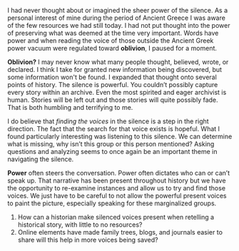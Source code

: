 I had never thought about or imagined the sheer power of the silence. As a personal interest of mine during the period of Ancient Greece I was aware of the few resources we had still today. I had not put thought into the power of preserving what was deemed at the time very important. Words have power and when reading the voice of those outside the Ancient Greek power vacuum were regulated toward **oblivion**, I paused for a moment.

**Oblivion?** I may never know what many people thought, believed, wrote, or declared. I think I take for granted new information being discovered, but some information won't be found. I expanded that thought onto several points of history. The silence is powerful. You couldn’t possibly capture every story within an archive. Even the most spirited and eager archivist is human. Stories will be left out and those stories will quite possibly fade. That is both humbling and terrifying to me.

I do believe that *finding the voices* in the silence is a step in the right direction. The fact that the search for that voice exists is hopeful. What I found particularly interesting was listening to this silence. We can determine what is missing, why isn’t this group or this person mentioned? Asking questions and analyzing seems to once again be an important theme in navigating the silence.

**Power** often steers the conversation. Power often dictates who can or can’t speak up. That narrative has been present throughout history but we have the opportunity to re-examine instances and allow us to try and find those voices. We just have to be careful to not allow the powerful present voices to paint the picture, especially speaking for these marginalized groups.


1. How can a historian make silenced voices present when retelling a historical story, with little to no resources?
2. Online elements have made family trees, blogs, and journals easier to share will this help in more voices being saved? 


